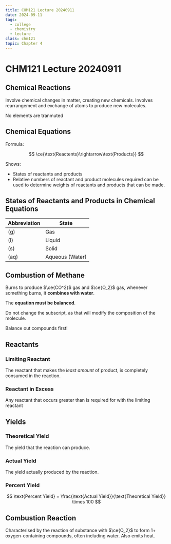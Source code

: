 ```yaml
---
title: CHM121 Lecture 20240911 
date: 2024-09-11
tags: 
  - college
  - chemistry
  - lecture
class: chm121
topic: Chapter 4
---
```


# CHM121 Lecture 20240911

## Chemical Reactions

Involve chemical changes in matter, creating new chemicals.
Involves rearrangement and exchange of atoms to produce new molecules.

No elements are tranmuted

## Chemical Equations

Formula:

$$
\ce{\text{Reactents}\rightarrow\text{Products}}
$$

Shows:
- States of reactants and products
- Relative numbers of reactant and product molecules required can be used to
  determine weights of reactants and products that can be made.

## States of Reactants and Products in Chemical Equations

| Abbreviation | State |
| --- | --- |
| (g) | Gas |
| (l) | Liquid |
| (s) | Solid |
| (aq) | Aqueous (Water) |

## Combustion of Methane

Burns to produce $\ce{CO^2}$ gas and $\ce{O_2}$ gas,
whenever something burns, it **combines with water**.

The **equation must be balanced**.

Do not change the subscript, as that will modify the composition of the
molecule.

Balance out compounds first!

## Reactants

### Limiting Reactant

The reactant that makes the *least amount* of product, is completely
consumed in the reaction.

### Reactant in Excess

Any reactant that occurs greater than is required for with the limiting reactant

## Yields

### Theoretical Yield

The yield that the reaction can produce.

### Actual Yield

The yield actually produced by the reaction.

### Percent Yield

$$
  \text{Percent Yield} = \frac{\text{Actual Yield}}{\text{Theoretical Yield}}
  \times 100
$$

## Combustion Reaction

Characterised by the reaction of substance with $\ce{O_2}$ to form 1+
oxygen-containing compounds, often including water. Also emits heat. 
